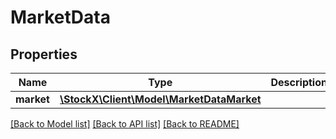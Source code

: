 # MarketData

## Properties
Name | Type | Description | Notes
------------ | ------------- | ------------- | -------------
**market** | [**\StockX\Client\Model\MarketDataMarket**](MarketDataMarket.md) |  | [optional] 

[[Back to Model list]](../README.md#documentation-for-models) [[Back to API list]](../README.md#documentation-for-api-endpoints) [[Back to README]](../README.md)


